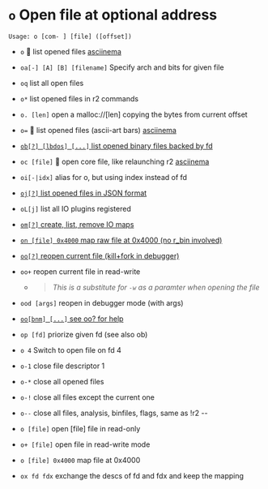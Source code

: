 <!-- TITLE: o -->

#  `o` Open file at optional address


```text
Usage: o [com- ] [file] ([offset])
```


- `o` 🚀 list opened files [asciinema](https://asciinema.org/a/XAlBcowKXudg4lI7E5Dr0rfD8)
- `oa[-] [A] [B] [filename]` Specify arch and bits for given file
- `oq` list all open files
- `o*` list opened files in r2 commands
- `o. [len]` open a malloc://[len] copying the bytes from current offset
- `o=` 🚀 list opened files (ascii-art bars) [asciinema](https://asciinema.org/a/Cq5s8dAZiEa9s636trnuFMR5j)

- [ `ob[?] [lbdos] [...]` list opened binary files backed by fd](/options/o/ob)

- `oc [file]` 🚀 open core file, like relaunching r2 [asciinema](https://asciinema.org/a/zSNftbFNgzX6h4sU3TlijkSxf)
- `oi[-|idx]` alias for o, but using index instead of fd

- [ `oj[?]` list opened files in JSON format](/options/o/oj)

- `oL[j]` list all IO plugins registered

- [ `om[?]` create, list, remove IO maps](/options/o/om)

- [`on [file] 0x4000` map raw file at 0x4000 (no r_bin involved)](/options/o/on)

- [ `oo[?]` reopen current file (kill+fork in debugger)](/options/o/oo_question)

- `oo+` reopen current file in read-write
  - > _This is a substitute for `-w` as a paramter when opening the file_
- `ood [args]` reopen in debugger mode (with args)

- [ `oo[bnm] [...]` see oo? for help](/options/o/oo)

- `op [fd]` priorize given fd (see also ob)
- `o 4` Switch to open file on fd 4
- `o-1` close file descriptor 1
- `o-*` close all opened files
- `o-!` close all files except the current one
- `o--` close all files, analysis, binfiles, flags, same as !r2 --
- `o [file]` open [file] file in read-only
- `o+ [file]` open file in read-write mode
- `o [file] 0x4000` map file at 0x4000
- `ox fd fdx` exchange the descs of fd and fdx and keep the mapping

<p hidden>oa oq o=ob oc oi oj oL om on oo oo+ ood op ox o-!</p>